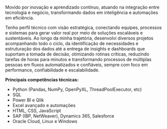 Movido por inovação e aprendizado contínuo, atuando na integração entre tecnologia e negócio, transformando dados em inteligência e automações em eficiência.

Tenho perfil técnico com visão estratégica, conectando equipes, processos e sistemas para gerar valor real por meio de soluções escaláveis e sustentáveis. Ao longo da minha trajetória, desenvolvi diversos projetos acompanhando todo o ciclo, da identificação de necessidades e estruturação dos dados até a entrega de insights e dashboards que suportam a tomada de decisão, otimizando rotinas críticas, reduzindo tarefas de horas para minutos e transformando processos de múltiplas pessoas em fluxos automatizados e confiáveis, sempre com foco em performance, confiabilidade e escalabilidade.

**Principais competências técnicas:**

- Python (Pandas, NumPy, OpenPyXL, ThreadPoolExecutor, etc)
- SQL
- Power BI e Qlik
- Excel avançado e automações
- HTML, CSS, JavaScript
- SAP (IBP, NetWeaver), Dynamics 365, Salesforce
- Oracle Cloud, Linux e Windows
